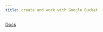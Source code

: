 ```yaml
---
title: create and work with Google Bucket
---
```


[Docs](https://cloud.google.com/storage/docs/creating-buckets)
